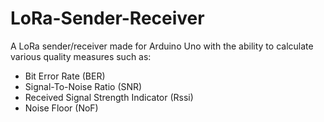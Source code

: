 # LoRa-Sender-Receiver
A LoRa sender/receiver made for Arduino Uno with the ability to calculate various quality measures such as:
- Bit Error Rate (BER)
- Signal-To-Noise Ratio (SNR)
- Received Signal Strength Indicator (Rssi)
- Noise Floor (NoF)

